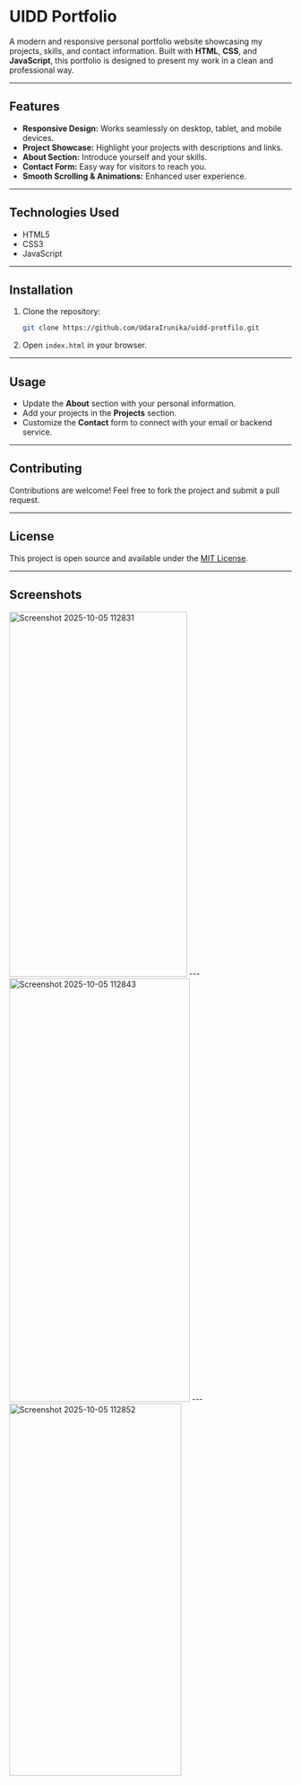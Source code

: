 # UIDD Portfolio

A modern and responsive personal portfolio website showcasing my projects, skills, and contact information. Built with **HTML**, **CSS**, and **JavaScript**, this portfolio is designed to present my work in a clean and professional way.

---

## Features

- **Responsive Design:** Works seamlessly on desktop, tablet, and mobile devices.  
- **Project Showcase:** Highlight your projects with descriptions and links.  
- **About Section:** Introduce yourself and your skills.  
- **Contact Form:** Easy way for visitors to reach you.  
- **Smooth Scrolling & Animations:** Enhanced user experience.  

---

## Technologies Used

- HTML5  
- CSS3  
- JavaScript  

---

## Installation

1. Clone the repository:  
   ```bash
   git clone https://github.com/UdaraIrunika/uidd-protfilo.git
   ```
2. Open `index.html` in your browser.  

---

## Usage

- Update the **About** section with your personal information.  
- Add your projects in the **Projects** section.  
- Customize the **Contact** form to connect with your email or backend service.  

---

## Contributing

Contributions are welcome! Feel free to fork the project and submit a pull request.  

---

## License

This project is open source and available under the [MIT License](LICENSE).  

---

## Screenshots

<img width="317" height="650" alt="Screenshot 2025-10-05 112831" src="https://github.com/user-attachments/assets/c284805d-be17-4bb0-bd9e-781e7a62a571" />
---
<img width="322" height="755" alt="Screenshot 2025-10-05 112843" src="https://github.com/user-attachments/assets/d2be6481-d61e-4749-a140-75bfc20fa4bb" />
---
<img width="307" height="663" alt="Screenshot 2025-10-05 112852" src="https://github.com/user-attachments/assets/75505e8b-832f-4842-9732-bef3998d211c" />
